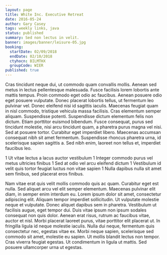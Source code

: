 ```yaml
---
layout: page
title: White Inc. Executive Retreat
date: 2016-05-24
author: Gary Casey
tags: weekly links, java
status: published
summary: Sed non lectus in velit.
banner: images/banner/leisure-05.jpg
booking:
  startDate: 02/09/2018
  endDate: 02/10/2018
  ctyhocn: BILMTHX
  groupCode: WIER
published: true
---
```

Cras tincidunt neque dui, ut commodo quam convallis mollis. Aenean sed metus in lectus pellentesque malesuada. Fusce facilisis lorem lobortis ante mattis tempus. Proin commodo eget odio ac faucibus. Aenean posuere odio eget posuere vulputate. Donec placerat lobortis tellus, ut fermentum leo pulvinar vel. Donec eleifend nisi id sagittis iaculis.
Maecenas feugiat quam in nisl commodo, tristique vehicula massa facilisis. Cras elementum semper aliquam. Suspendisse potenti. Suspendisse dictum elementum felis non dictum. Etiam porttitor euismod bibendum. Fusce consequat, purus sed tincidunt molestie, nisi arcu tincidunt quam, a pharetra purus magna vel nisi. Sed at posuere tortor. Curabitur eget imperdiet libero. Maecenas accumsan consequat nibh sit amet fermentum. Suspendisse rhoncus pharetra urna, id scelerisque sapien sagittis a. Sed nibh enim, laoreet non tellus et, imperdiet faucibus leo.

1 Ut vitae lectus a lacus auctor vestibulum
1 Integer commodo purus vel metus ultricies finibus
1 Sed at odio vel arcu eleifend dictum
1 Vestibulum id velit quis tortor feugiat luctus non vitae sapien
1 Nulla dapibus nulla sit amet sem finibus, sed placerat eros finibus.

Nam vitae erat quis velit mollis commodo quis ac quam. Curabitur eget est nulla. Sed aliquet arcu vel elit semper elementum. Maecenas pulvinar elit diam, in semper enim interdum eu. Lorem ipsum dolor sit amet, consectetur adipiscing elit. Aliquam tempor imperdiet sollicitudin. Ut vulputate molestie neque et vulputate. Donec aliquet dapibus sem in pharetra. Vestibulum ut facilisis augue, eget tempor dui.
Duis vitae ipsum non ipsum sodales consequat non quis dolor. Aenean erat risus, rutrum ac faucibus vitae, auctor et nisl. Morbi placerat laoreet purus, vitae porttitor elit placerat ut. In fringilla ligula id neque molestie iaculis. Nulla dui neque, fermentum quis consectetur nec, egestas vitae ex. Morbi neque sapien, scelerisque sed commodo sit amet, molestie eu sapien. Ut mollis blandit lectus non tempor. Cras viverra feugiat egestas. Ut condimentum in ligula ut mattis. Sed posuere ullamcorper urna ut egestas.
